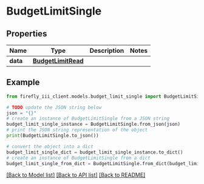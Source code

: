 # BudgetLimitSingle


## Properties

Name | Type | Description | Notes
------------ | ------------- | ------------- | -------------
**data** | [**BudgetLimitRead**](BudgetLimitRead.md) |  | 

## Example

```python
from firefly_iii_client.models.budget_limit_single import BudgetLimitSingle

# TODO update the JSON string below
json = "{}"
# create an instance of BudgetLimitSingle from a JSON string
budget_limit_single_instance = BudgetLimitSingle.from_json(json)
# print the JSON string representation of the object
print(BudgetLimitSingle.to_json())

# convert the object into a dict
budget_limit_single_dict = budget_limit_single_instance.to_dict()
# create an instance of BudgetLimitSingle from a dict
budget_limit_single_from_dict = BudgetLimitSingle.from_dict(budget_limit_single_dict)
```
[[Back to Model list]](../README.md#documentation-for-models) [[Back to API list]](../README.md#documentation-for-api-endpoints) [[Back to README]](../README.md)


